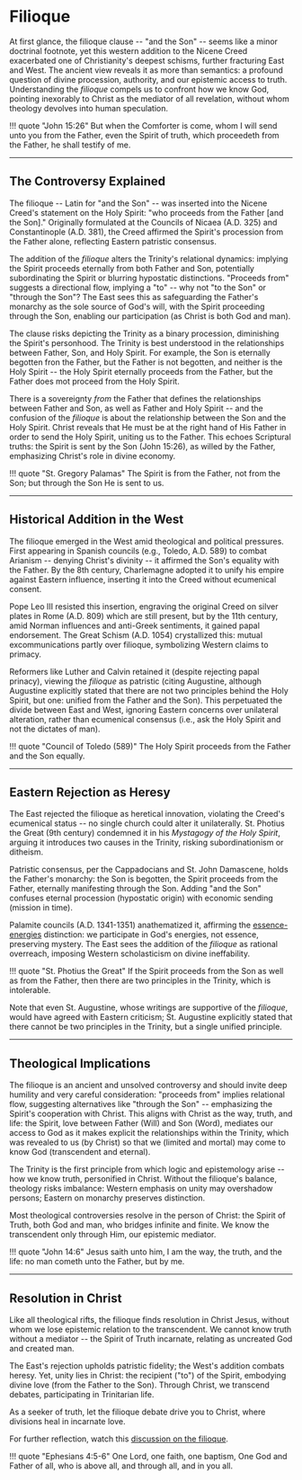 # Filioque

<!--
Lord Jesus Christ, Son of God
Have mercy on me, a sinner

Protect me from the evil one.
Enlighten my mind and my heart so that your wisdom may be revealed and articulated, all for your glory.

Lord Jesus Christ, Son of God
Have mercy on me, a sinner 
-->

At first glance, the filioque clause -- "and the Son" -- seems like a minor doctrinal footnote, yet this western addition to the Nicene Creed exacerbated one of Christianity's deepest schisms, further fracturing East and West. 
The ancient view reveals it as more than semantics: a profound question of divine procession, authority, and our epistemic access to truth. 
Understanding the *filioque* compels us to confront how we know God, pointing inexorably to Christ as the mediator of all revelation, without whom theology devolves into human speculation.

!!! quote "John 15:26"
    But when the Comforter is come, whom I will send unto you from the Father, even the Spirit of truth, which proceedeth from the Father, he shall testify of me.




---

## The Controversy Explained

The filioque -- Latin for "and the Son" -- was inserted into the Nicene Creed's statement on the Holy Spirit: "who proceeds from the Father [and the Son]." 
Originally formulated at the Councils of Nicaea (A.D. 325) and Constantinople (A.D. 381), the Creed affirmed the Spirit's procession from the Father alone, reflecting Eastern patristic consensus.

The addition of the *filioque* alters the Trinity's relational dynamics: implying the Spirit proceeds eternally from both Father and Son, potentially subordinating the Spirit or blurring hypostatic distinctions. 
"Proceeds from" suggests a directional flow, implying a "to" -- why not "to the Son" or "through the Son"? 
The East sees this as safeguarding the Father's monarchy as the sole source of God's will, with the Spirit proceeding through the Son, enabling our participation (as Christ is both God and man).

The clause risks depicting the Trinity as a binary procession, diminishing the Spirit's personhood. 
The Trinity is best understood in the relationships between Father, Son, and Holy Spirit.
For example, the Son is eternally begotten fron the Father, but the Father is not begotten, and neither is the Holy Spirit -- the Holy Spirit eternally proceeds from the Father, but the Father does mot proceed from the Holy Spirit.

There is a sovereignty *from* the Father that defines the relationships between Father and Son, as well as Father and Holy Spirit -- and the confusion of the *filioque* is about the relationship between the Son and the Holy Spirit.
Christ reveals that He must be at the right hand of His Father in order to send the Holy Spirit, uniting us to the Father.
This echoes Scriptural truths: the Spirit is sent by the Son (John 15:26), as willed by the Father, emphasizing Christ's role in divine economy.

!!! quote "St. Gregory Palamas"
    The Spirit is from the Father, not from the Son; but through the Son He is sent to us.




---

## Historical Addition in the West

The filioque emerged in the West amid theological and political pressures. 
First appearing in Spanish councils (e.g., Toledo, A.D. 589) to combat Arianism -- denying Christ's divinity -- it affirmed the Son's equality with the Father. 
By the 8th century, Charlemagne adopted it to unify his empire against Eastern influence, inserting it into the Creed without ecumenical consent.

Pope Leo III resisted this insertion, engraving the original Creed on silver plates in Rome (A.D. 809) which are still present, but by the 11th century, amid Norman influences and anti-Greek sentiments, it gained papal endorsement. 
The Great Schism (A.D. 1054) crystallized this: mutual excommunications partly over filioque, symbolizing Western claims to primacy.

Reformers like Luther and Calvin retained it (despite rejecting papal prinacy), viewing the *filioque* as patristic (citing Augustine, although Augustine explicitly stated that there are not two principles behind the Holy Spirit, but one: unified from the Father and the Son). 
This perpetuated the divide between East and West, ignoring Eastern concerns over unilateral alteration, rather than ecumenical consensus (i.e., ask the Holy Spirit and not the dictates of man).

!!! quote "Council of Toledo (589)"
    The Holy Spirit proceeds from the Father and the Son equally.




---

## Eastern Rejection as Heresy

The East rejected the filioque as heretical innovation, violating the Creed's ecumenical status -- no single church could alter it unilaterally. 
St. Photius the Great (9th century) condemned it in his *Mystagogy of the Holy Spirit*, arguing it introduces two causes in the Trinity, risking subordinationism or ditheism.

Patristic consensus, per the Cappadocians and St. John Damascene, holds the Father's monarchy: the Son is begotten, the Spirit proceeds from the Father, eternally manifesting through the Son. 
Adding "and the Son" confuses eternal procession (hypostatic origin) with economic sending (mission in time).

Palamite councils (A.D. 1341-1351) anathematized it, affirming the [essence-energies](essence-energies.md) distinction: we participate in God's energies, not essence, preserving mystery. 
The East sees the addition of the *filioque* as rational overreach, imposing Western scholasticism on divine ineffability.

!!! quote "St. Photius the Great"
    If the Spirit proceeds from the Son as well as from the Father, then there are two principles in the Trinity, which is intolerable.

Note that even St. Augustine, whose writings are supportive of the *filioque*, would have agreed with Eastern criticism; St. Augustine explicitly stated that there cannot be two principles in the Trinity, but a single unified principle.




---

## Theological Implications

The filioque is an ancient and unsolved controversy and should invite deep humility and very careful consideration: "proceeds from" implies relational flow, suggesting alternatives like "through the Son" -- emphasizing the Spirit's cooperation with Christ. 
This aligns with Christ as the way, truth, and life: the Spirit, love between Father (Will) and Son (Word), mediates our access to God as it makes explicit the relationships within the Trinity, which was revealed to us (by Christ) so that we (limited and mortal) may come to know God (transcendent and eternal).

The Trinity is the first principle from which logic and epistemology arise -- how we know truth, personified in Christ. 
Without the filioque's balance, theology risks imbalance: Western emphasis on unity may overshadow persons; Eastern on monarchy preserves distinction.

Most theological controversies resolve in the person of Christ: the Spirit of Truth, both God and man, who bridges infinite and finite. 
We know the transcendent only through Him, our epistemic mediator.

!!! quote "John 14:6"
    Jesus saith unto him, I am the way, the truth, and the life: no man cometh unto the Father, but by me.




---

## Resolution in Christ

Like all theological rifts, the filioque finds resolution in Christ Jesus, without whom we lose epistemic relation to the transcendent. 
We cannot know truth without a mediator -- the Spirit of Truth incarnate, relating as uncreated God and created man.

The East's rejection upholds patristic fidelity; the West's addition combats heresy. 
Yet, unity lies in Christ: the recipient ("to") of the Spirit, embodying divine love (from the Father to the Son). 
Through Christ, we transcend debates, participating in Trinitarian life.

As a seeker of truth, let the filioque debate drive you to Christ, where divisions heal in incarnate love.

For further reflection, watch this [discussion on the filioque](https://m.youtube.com/watch?v=NrLqxpmmy-4).

!!! quote "Ephesians 4:5-6"
    One Lord, one faith, one baptism, One God and Father of all, who is above all, and through all, and in you all.




